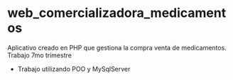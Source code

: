 # web_comercializadora_medicamentos
Aplicativo creado en PHP que gestiona la compra venta de medicamentos. Trabajo 7mo trimestre
- Trabajo utilizando POO y MySqlServer
